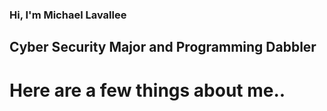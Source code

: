 ### Hi, I'm Michael Lavallee
## Cyber Security Major and Programming Dabbler
# Here are a few things about me..
<!--
**lavalleee/lavalleee** is a ✨ _special_ ✨ repository because its `README.md` (this file) appears on your GitHub profile.

Here are some ideas to get you started:

** 🍂 Massachusetts | 413
** 💻 Technology Enthusiast
** 🔧 Automotive Mechanics 
** 🐍 Python Geek

-->
